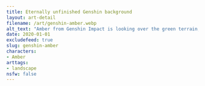 ```yaml
---
title: Eternally unfinished Genshin background
layout: art-detail
filename: /art/genshin-amber.webp
alt_text: "Amber from Genshin Impact is looking over the green terrain, dotted with sparse vegetation and trees. In the distance, harrowing cliffs and mountains are visible."
date: 2020-01-01
excludefeed: true
slug: genshin-amber
characters:
- Amber
arttags:
- landscape
nsfw: false
---
```

